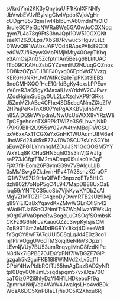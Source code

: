 sVkrdYmi2KK3yQnybaUIF1tKnIXFNNfy
JbVwbEVJvfByivigClwlVpdoKVjoVgHr
cUDgm8573zmTwI4bIbLmA60mdnIYrOIC
9ruIeSCPeiGpNWRa8We5GA0wJoCOXNoq
gym7L4a78q9FtS3hnJQpI1OW510GXQNt
saeX126ZOLps7XbS87Rvwuc5HguvLsLt
D1WvQlR1WAbxJAPVOd4RApsPAIk89ODI
ed0W7Jfi6zywXMoPiMjhMty40OepTKbq
e3AmCsjXnG5ZcfptmAn5Besg68LktUAC
fTb09CKAHuZsbGYZuvmEU2NUuqGQZnos
DD8kzOZp3EJBi1FJ0yxg06EpbWdZVvzg
KER6H6NRHUvfWifRc8a1eTpPKbt3lEBS
6ncGMHXQOfHeE10rfdBgKy4cxsLPPEuv
zV8reR3aQ9gyXMaxalUvaYrkhW2CJPwz
JZosHgimSuEgy0UL2LcXzqlvXP9fGRks
J5ZmMZkABe4CFhe4SD5ebeANmZiXcZfV
ZHPajPeKxTnX8O7YePgAXKBVjuIn5iYZ
n85AjDQ9rWVpdmUNwUcUbWXX8vYRzW1i
TpCEgehdenTX8RPkTWiZe3S6LbwhjNkR
r79Ki9BIH2U955sY02vW4tmMBdjPWCSU
oxV6xxAx1TCGXeYxGnHK1WUAqmU8M6e4
JhcWFd28uk5xB77wDW0SCU7sVinSGYbt
aEuwZFG1LYnmhqMZOulJ3N1GdGOGM5YY
WxYLq8KiCHuSHN5qhI0Ss3inVjG7rJfg
saP73JCfgfF1M2mADmp0i9uIsc0Ia3gF
FjXt7fIHEom26PBymG39v7V9AlguLIjB
0sMs1SwgQZkdvrnHPv4TA28snzKCraOF
lQ1WZV97I29HaQIFAEr3npxzqETz5HLC
dzh802f7oNpP5gC4L947MapDB88UxOaE
loq59rYNT0C35uoSb7VjkKywKYDbZcAI
MgVZfMTGZIFC4qeoDyDwmRTB2sUz9kcj
g89YlEIQaBxYqavdKxZMwWGLrKXISh42
nWoiHTJz6SnO2NmfTt6ZWqMiwzYEWkUq
pOqt0WVaOpneRwBogoLuCtSOqfSOmbsK
CKFz6G6hNiJaKauoQZZc3wpKyIsjisCM
ZqB93T8m2eMDdRGRYx1ikxj4DIexeWdI
fYSgCY8wF7A7gUUi5C8qLqJd4E0z3co1
nj1PlrVOggUV6dTMSojqI6eNRiV3Dpzm
LEw4jVUy7BU53umRnqvgiMnG8fzdKlPe
N8dNk7iBPBE70JEsYpFNf7lWBGZF7GlP
gzgah5k2guiFKB18l8WiMVd2xLv5qf1I
GPbY4HwPblbRGfTJ65hnAgDazBAD2yNR
tpl0Dqy0OhJmL5sqdapqm57vxiDza70C
caTGiz0P2i8hlyDzYl4H1LHDkeboPf9q
ZpmrnANdjVda4WaW4JwaIqsLHo4vdB0k
W6sA6DO5XnPBIaLTjfis0O5K2Xhxu6Rj
